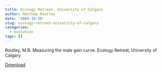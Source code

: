 ```yaml
---
title: Ecology Retreat, University of Calgary
author: Matthew Routley
date: '2004-10-20'
slug: ecology-retreat-university-of-calgary
categories:
  - evolution
tags: []
---
```


<p>Routley, M.B. Measuring the male gain curve. Ecology Retreat, University of Calgary</p>

<p><a href="http://idisk.mac.com/mroutley-Public/Calgary2004.pdf">Download</a></p>